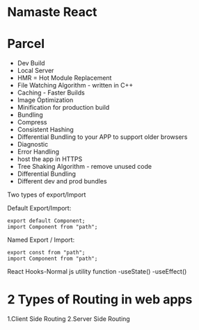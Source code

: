 # Namaste React

# Parcel

- Dev Build
- Local Server
- HMR = Hot Module Replacement
- File Watching Algorithm - written in C++
- Caching - Faster Builds
- Image Optimization
- Minification for production build
- Bundling
- Compress
- Consistent Hashing
- Differential Bundling to your APP to support older browsers
- Diagnostic
- Error Handling
- host the app in HTTPS
- Tree Shaking Algorithm - remove unused code
- Differential Bundling
- Different dev and prod bundles

Two types of export/Import

Default Export/Import:

    export default Component;
    import Component from "path";

Named Export / Import:

    export const from "path";
    import Component from "path";

React Hooks-Normal js utility function
-useState()
-useEffect()

# 2 Types of Routing in web apps

1.Client Side Routing
2.Server Side Routing

